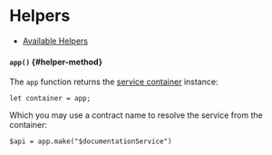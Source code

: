 # Helpers

* [Available Helpers](#available-helpers)

<a name="available-helpers"></a>

#### `app()` {#helper-method}

The `app` function returns the [service container](/docs/{{version}}/container) instance:

    let container = app;

Which you may use a contract name to resolve the service from the container:

    $api = app.make("$documentationService")
